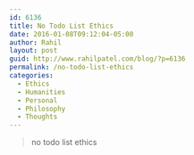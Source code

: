 ```yaml
---
id: 6136
title: No Todo List Ethics
date: 2016-01-08T09:12:04-05:00
author: Rahil
layout: post
guid: http://www.rahilpatel.com/blog/?p=6136
permalink: /no-todo-list-ethics
categories:
  - Ethics
  - Humanities
  - Personal
  - Philosophy
  - Thoughts
---
```

> no todo list ethics